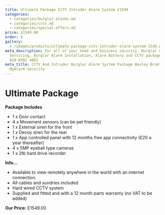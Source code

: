 ```yaml
---
title: Ultimate Package CCTV Intruder Alarm System £1549
categories:
  - categories/burglar-alarms.md
  - categories/cctv.md
  - categories/special-offers.md
price: £1549.00
order: 6
gallery:
  - /images/products/ultimate-package-cctv-intruder-alarm-system-1549.webp
meta_description: For all of your home and business security. Burglar Alarm
  Servicing, Burglar Alarm Installation, Alarm Battery and CCTV packages. Call
  020 8302 4065
meta_title: CCTV And Intruder Burglar Alarm System Package Bexley Bromley -
  MyAlarm Security
---
```

# Ultimate Package

**Package Includes**

- 1 x Door contact
- 4 x Movement sensors (can be pet friendly)
- 1 x External siren for the front
- 1 x Decoy siren for the rear
- 1 x App controlled panel with 12 months free app connectivity (£20 a year thereafter)
- 4 x 5MP eyeball type cameras
- 1 x 2tb hard drive recorder

**Info...**

- Available to view remotely anywhere in the world with an internet connection.
- All cables and sundries included
- Hard wired CCTV system
- Supplied and fitted and with a 12 month parts warranty (no VAT to be added)

**Our Price:** £1549.00
